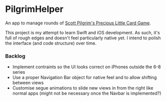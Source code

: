 # PilgrimHelper

An app to manage rounds of [Scott Pilgrim's Precious Little Card Game](https://www.youtube.com/watch?v=qdw8muiruZU).

This project is my attempt to learn Swift and iOS development. As such, it's full of rough edges and doesn't feel particularly native yet. I intend to polish the interface (and code structure) over time.


### Backlog

- Implement contraints so the UI looks correct on iPhones outside the 6-8 series
- Use a proper Navigation Bar object for native feel and to allow shifting between views
- Customise segue animations to slide new views in from the right like normal apps (might not be necessary once the Navbar is implemented?)
